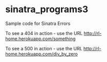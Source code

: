 sinatra_programs3
=================

Sample code for Sinatra Errors

To see a 404 in action - use the URL http://rl-home.herokuapp.com/something

To see a 500 in action - use the URL http://rl-home.herokuapp.com/div_by_zero
